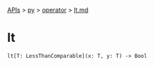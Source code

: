 [APIs](../../index.md) > [py](../index.md) > [operator](./index.md) > [lt.md]()

# lt

```
lt[T: LessThanComparable](x: T, y: T) -> Bool
```
